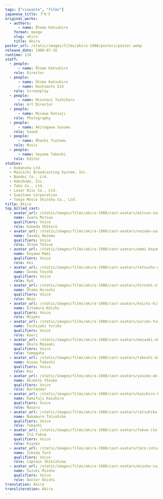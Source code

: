 ```yaml
---
tags: ["cineaste", "films"]
japanese_title: アキラ
original_works:
  - authors:
      - name: Ôtomo Katsuhiro
    format: manga
    slug: akira
    title: Akira
poster_url: /static/images/films/akira-1988/posters/poster.webp
release_date: 1988-07-16
runtime: 124
staff:
  - people:
      - name: Ôtomo Katsuhiro
    role: Director
  - people:
      - name: Ôtomo Katsuhiro
      - name: Hashimoto Izô
    role: Screenplay
  - people:
      - name: Mizutani Toshiharu
    role: Art Director
  - people:
      - name: Misawa Katsuji
    role: Photography
  - people:
      - name: Akitagawa Susumu
    role: Sound
  - people:
      - name: Ôhashi Tsutomu
    role: Music
  - people:
      - name: Seyama Takeshi
    role: Editor
studios:
  - Kodansha Ltd.
  - Mainichi Broadcasting System, Inc.
  - Bandai Co., Ltd.
  - Hakuhodo, Inc.
  - Toho Co., Ltd.
  - Laser Disc Co., Ltd.
  - Sumitomo Corporation
  - Tokyo Movie Shinsha Co., Ltd.
title: Akira
top_billed_cast:
  - avatar_url: /static/images/films/akira-1988/cast-avatars/mitsuo-iwata-0.webp
    name: Iwata Mitsuo
    qualifiers: Voice
    role: Kaneda Shôtarô
  - avatar_url: /static/images/films/akira-1988/cast-avatars/nozomu-sasaki-0.webp
    name: Sasaki Nozomu
    qualifiers: Voice
    role: Shima Tetsuo
  - avatar_url: /static/images/films/akira-1988/cast-avatars/mami-koyama-0.webp
    name: Koyama Mami
    qualifiers: Voice
    role: Kei
  - avatar_url: /static/images/films/akira-1988/cast-avatars/tetsusho-genda-0.webp
    name: Genda Tesshô
    qualifiers: Voice
    role: Ryû
  - avatar_url: /static/images/films/akira-1988/cast-avatars/hiroshi-otake-0.webp
    name: Ôtake Hiroshi
    qualifiers: Voice
    role: Nezu
  - avatar_url: /static/images/films/akira-1988/cast-avatars/koichi-kitamura-0.webp
    name: Kitamura Kôichi
    qualifiers: Voice
    role: Miyako
  - avatar_url: /static/images/films/akira-1988/cast-avatars/yuriko-fuchizaki-0.webp
    name: Fuchizaki Yuriko
    qualifiers: Voice
    role: Kaori
  - avatar_url: /static/images/films/akira-1988/cast-avatars/masaaki-okura-0.webp
    name: Ôkura Masaaki
    qualifiers: Voice
    role: Yamagata
  - avatar_url: /static/images/films/akira-1988/cast-avatars/takeshi-kusao-0.webp
    name: Kusao Takeshi
    qualifiers: Voice
    role: Kai
  - avatar_url: /static/images/films/akira-1988/cast-avatars/yosuke-akimoto-0.webp
    name: Akimoto Yôsuke
    qualifiers: Voice
    role: Bartender
  - avatar_url: /static/images/films/akira-1988/cast-avatars/kazuhiro-kamifuji-0.webp
    name: Kamifuji Kazuhiro
    qualifiers: Voice
    role: Masaru
  - avatar_url: /static/images/films/akira-1988/cast-avatars/tatsuhiko-nakamura-0.webp
    name: Nakamura Tatsuhiko
    qualifiers: Voice
    role: Takashi
  - avatar_url: /static/images/films/akira-1988/cast-avatars/fukue-ito-0.webp
    name: Itô Fukue
    qualifiers: Voice
    role: Kiyoko
  - avatar_url: /static/images/films/akira-1988/cast-avatars/taro-ishida-0.webp
    name: Ishida Tarô
    qualifiers: Voice
    role: Captain Shikishima
  - avatar_url: /static/images/films/akira-1988/cast-avatars/mizuho-suzuki-0.webp
    name: Suzuki Mizuho
    qualifiers: Voice
    role: Doctor Ônishi
translation: Akira
transliteration: Akira
---
```

